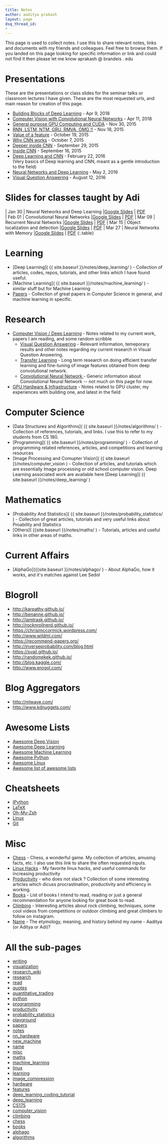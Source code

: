 ```yaml
---
title: Notes
author: aaditya prakash
layout: page
dsq_thread_id:
- 
---
```


This page is used to collect notes.  I use this to share relevant notes, links and documents with my friends and colleagues. Feel free to browse them. If you landed on this page looking for specific information or link and could not find it then please let me know aprakash   @     brandeis     .     edu  

# Presentations
 These are the presentations or class slides for the seminar talks or classroom lectures I have given. These are the most requested urls, and main reason for creation of this page. 

 * [Building Blocks of Deep Learning](https://docs.google.com/presentation/d/1E-Zon-vjoQm24cWhjpbltHd2XWVb-5RG2mRFySD4Ym0/edit#slide=id.g35f391192_00) - Apr 9, 2018
 * [Computer Vision with Convolutional Neural Networks](https://docs.google.com/presentation/d/1jE-LVhuyGaq7UPWnhQI41MzvfoJAQ9V0XyP2eX_kw4w/edit#slide=id.p) - Apr 11, 2018
 * [General purpose GPU Computing and CUDA]( https://docs.google.com/presentation/d/1E2eVPSQ_FDCuyIO1r3zLvGQ_-ykloWaIFGeZP8jD1H8/edit?usp=sharing )  - Nov 30, 2015
 * [RNN, LSTM, NTM, GRU, RMVA, OMG !!]( https://docs.google.com/presentation/d/1A_jCyXKX7-rJcmL3t56nCn9M6itDZ6nRRutyYFRSoSk/edit?usp=sharing )  - Nov 18, 2015 
 * [Value of a feature]( https://docs.google.com/presentation/d/13iXsfOVph8qGmNkCbio-96N7WCg4xKMmNmlPzUfotB8/edit?usp=sharing ) - October 19, 2015
 * [Why CNN works]( https://docs.google.com/presentation/d/18VOCWQX1Ux5LsK4paQ3kXS8gvJZbMNy8Mq7CbKq1Jv4/edit?usp=sharing )  - October 7, 2015
 * [Deeper inside CNN]( https://docs.google.com/presentation/d/1hjJTTzbRvmpRs2aZSXE5uWmVG2qJJOK9dFRXnajS7hs/edit?usp=sharing )  - September 29, 2015
 * [Inside CNN]( https://docs.google.com/presentation/d/1teHR6qIfd2e08uET1cIbmddH3dKYm1OfnTdJVBkdNps/edit?usp=sharing )  - September 16, 2015
 * [Deep Learning and CNN](https://docs.google.com/presentation/d/1jT2RXOMu6pq_EaPrlzJH6RVNC-hbq2g7OP1yamcCE1Q/edit?usp=sharing ) - February 22, 2016 <br />
      (Very basics of Deep learning and CNN, meant as a gentle introduction to the field)
 * [Neural Networks and Deep Learning](https://docs.google.com/presentation/d/10lMpUblysM1H7CQQAqHKnOaCza53TApTBuy7DQBpspo/edit?usp=sharing) - May 2, 2016 <br />
 * [Visual Question Answering](https://docs.google.com/presentation/d/1EvYlvwXa7mjiQ2YjFmFs9LigOI8XFiYcd4jOqnprZyQ/edit?usp=sharing) - August 12, 2016 <br />

# Slides for classes taught by Adi

| Jan 30 | Neural Networks and Deep Learning |[Google Slides](https://docs.google.com/presentation/d/10lMpUblysM1H7CQQAqHKnOaCza53TApTBuy7DQBpspo/edit#slide=id.g35f391192_00) | [PDF](https://github.com/iamaaditya/research-papers-slides-posters/raw/master/talks/neural_networks_and_deep_learning.pdf)  
| Feb 01 | Convolutional Neural Networks |[Google Slides](https://docs.google.com/presentation/d/1-lByuEiKbR9jP-tNvCHBxFOuCvjORM-idmqFtLTTPJo/edit?usp=sharing) | [PDF](https://github.com/iamaaditya/research-papers-slides-posters/raw/master/talks/convolutional_neural_networks.pdf)
| Mar 09 | Recurrent Neural Networks |[Google Slides](https://docs.google.com/presentation/d/1RUKGd46lHO71emXfFZne0-ZOzYG9AJ2S9Gvps1okrD8/edit#slide=id.p) | [PDF](https://github.com/iamaaditya/research-papers-slides-posters/raw/master/talks/recurrent_neural_networks.pdf)
| Mar 15 | Object localization and detection |[Google Slides](https://docs.google.com/presentation/d/1CVPO0O2t8k5C31UX2Pg7Y_QMZpQXrWRTftP-pJeGEE0/edit?usp=sharing) | [PDF](https://github.com/iamaaditya/research-papers-slides-posters/raw/master/talks/object_localization_and_detection.pdf)
| Mar 27 | Neural Networks with Memory |[Google Slides](https://docs.google.com/presentation/d/12CwoAX3Zz2ue2A_9pDlVZDnpqw_cHn2a0RVQ6tO2eCM/edit?usp=sharing) | [PDF](https://github.com/iamaaditya/research-papers-slides-posters/raw/master/talks/neural_networks_with_memory.pdf)
{:.table}

# Learning
  * [Deep Learning]( {{ site.baseurl }}/notes/deep_learning/ ) - Collection of articles, codes, repos, tutorials, and other links which I have found useful.
  * [Machine Learning]( {{ site.baseurl }}/notes/machine_learning/ ) - similar stuff but for Machine Learning
  * [Papers]( {{site.baseurl}}/notes/papers/ ) - Collection of great papers in Computer Science in general, and machine learning in specific.

# Research
 * [Computer Vision / Deep Learning]( {{site.baseurl}}/notes/research/ ) - Notes related to my current work, papers I am reading, and some random scribble
     * [Visual Question Answering]({{site.baseurl}}/notes/research/vqa/) - Relevant information, temeporary results and other notes regarding my current research in Visual Question Answering.
     * [Transfer Learning]({{site.baseurl}}/notes/research/transfer/)    - Long term research on doing efficient transfer learning and fine-tuning of image features obtained from deep convolutional network.
     * [Convolutional Neural Network ]({{site.baseurl}}/notes/research/cnn/) - Generic information about Convolutional Neural Network -- not much on this page for now. 
 * [GPU Hardware & Infrastructure]( {{site.baseurl}}/notes/hardware/ ) - Notes related to GPU cluster, my experiences with building one, and latest in the field


# Computer Science
  * [Data Structures and Algorithms]( {{ site.baseurl }}/notes/algorithms/ ) - Collection of references, tutorials, and links. I use this to refer to my students from CS 180. 
  * [Programming]( {{ site.baseurl }}/notes/programming/ ) - Collection of programming related references, articles, and competitions and learning resources
  * [Image Processing and Comupter Vision]( {{ site.baseurl }}/notes/computer_vision ) - Collection of articles, and tutorials which are essentially Image processing or old school computer vision. Deep Learning associated work are available here [Deep Learning]( {{ site.baseurl }}/notes/deep_learning/ )  

# Mathematics
  * [Probability And Statistics]( {{ site.baseurl }}/notes/probability_statistics/ ) - Collection of great articles, tutorials and very useful links about Proability and Statistics
  * [Others]( {{site.baseurl }}/notes/maths/ ) - Tutorials, articles and useful links in other areas of maths.

# Current Affairs
  * [AlphaGo]({{site.baseurl }}/notes/alphago/ ) - About AlphaGo, how it works, and it's matches against Lee Sedol

# Blogroll
  * <http://karpathy.github.io/>
  * <http://benanne.github.io/>
  * <http://iamtrask.github.io/>
  * <http://rocknrollnerd.github.io/>
  * <https://chrisjmccormick.wordpress.com/>
  * <http://www.wildml.com/>
  * <https://recommend-papers.org/>
  * <http://inverseprobability.com/blog.html>
  * <https://svail.github.io/>
  * <http://randomekek.github.io/>
  * <http://blog.kaggle.com/>
  * <http://www.erogol.com/>

# Blog Aggregators
 * <http://mlwave.com/>
 * <http://www.kdnuggets.com/>

# Awesome Lists
  * [Awesome Deep Vision ](<https://github.com/kjw0612/awesome-deep-vision>)
  * [Awesome Deep Learning ](<https://github.com/ChristosChristofidis/awesome-deep-learning>)
  * [Awesome Machine Learning ](<https://github.com/josephmisiti/awesome-machine-learning>)
  * [Awesome Python ](<https://github.com/vinta/awesome-python>)
  * [Awesome Linux ](<https://github.com/aleksandar-todorovic/awesome-linux>)
  * [Awesome list of awesome lists ](<https://github.com/sindresorhus/awesome>)

# Cheatsheets
  * [IPython ](<https://damontallen.github.io/IPython-quick-ref-sheets/>)
  * [LaTeX ](<http://wch.github.io/latexsheet/latexsheet.pdf>)
  * [Oh-My-Zsh ](<https://github.com/robbyrussell/oh-my-zsh/wiki/Cheatsheet>)
  * [Linux ](<https://gist.github.com/KamranMackey/5124174>)
  * [Git ](<http://luisbg.blogalia.com//historias/76017>)

# Misc
  * [Chess]( {{site.baseurl}}/notes/chess/ ) - Chess, a wonderful game. My collection of articles, amusing facts, etc. I also use this link to share the often requested inputs.
  * [Linux Hacks]( {{site.baseurl}}/notes/linux/ ) - My favorite linux hacks, and useful commands for increasing productivity
  * [Productivity]( {{site.baseurl}}/notes/productivity/ ) - who does not slack ? Collection of some interesting articles which dicuss procrastination, productivity and efficiency in working.
  * [Books]( {{site.baseurl}}/notes/books/ ) - List of books I intend to read, reading or just a general recommendation for anyone looking for great book to read.
  * [Climbing]( {{site.baseurl}}/notes/climbing/ ) - Interesting articles about rock climbing, techniques, some cool videos from competitions or outdoor climbing and great climbers to follow on instagram.
  * [Name]( {{site.baseurl}}/notes/name/ ) - The etymology, meaning, and history behind my name - Aaditya (or Aditya or Adi)?

# All the sub-pages

  * [writing]({{site.baseurl}}/notes/writing/)
  * [visualization]({{site.baseurl}}/notes/visualization/)
  * [research_wiki]({{site.baseurl}}/notes/research_wiki/)
  * [research]({{site.baseurl}}/notes/research/)
  * [read]({{site.baseurl}}/notes/read/)
  * [quotes]({{site.baseurl}}/notes/quotes/)
  * [quantitative_trading]({{site.baseurl}}/notes/quantitative_trading/)
  * [python]({{site.baseurl}}/notes/python/)
  * [programming]({{site.baseurl}}/notes/programming/)
  * [productivity]({{site.baseurl}}/notes/productivity/)
  * [probability_statistics]({{site.baseurl}}/notes/probability_statistics/)
  * [playground]({{site.baseurl}}/notes/playground/)
  * [papers]({{site.baseurl}}/notes/papers/)
  * [notes]({{site.baseurl}}/notes/notes/)
  * [nn_hardware]({{site.baseurl}}/notes/nn_hardware/)
  * [new_machine]({{site.baseurl}}/notes/new_machine/)
  * [name]({{site.baseurl}}/notes/name/)
  * [misc]({{site.baseurl}}/notes/misc/)
  * [maths]({{site.baseurl}}/notes/maths/)
  * [machine_learning]({{site.baseurl}}/notes/machine_learning/)
  * [linux]({{site.baseurl}}/notes/linux/)
  * [learning]({{site.baseurl}}/notes/learning/)
  * [image_compression]({{site.baseurl}}/notes/image_compression/)
  * [hardware]({{site.baseurl}}/notes/hardware/)
  * [features]({{site.baseurl}}/notes/features/)
  * [deep_learning_coding_tutorial]({{site.baseurl}}/notes/deep_learning_coding_tutorial/)
  * [deep_learning]({{site.baseurl}}/notes/deep_learning/)
  * [CS175]({{site.baseurl}}/notes/CS175/)
  * [computer_vision]({{site.baseurl}}/notes/computer_vision/)
  * [climbing]({{site.baseurl}}/notes/climbing/)
  * [chess]({{site.baseurl}}/notes/chess/)
  * [books]({{site.baseurl}}/notes/books/)
  * [alphago]({{site.baseurl}}/notes/alphago/)
  * [algorithms]({{site.baseurl}}/notes/algorithms/)
